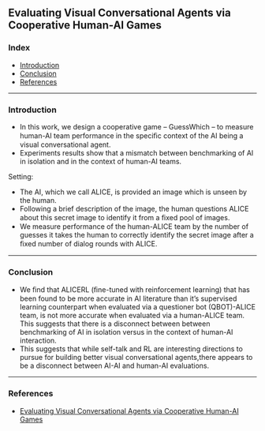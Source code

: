 ## Evaluating Visual Conversational Agents via Cooperative Human-AI Games

### Index
- [Introduction](*Introduction)
- [Conclusion](*Conclusion)
- [References](*References)
---
### Introduction
- In this work, we design a cooperative game – GuessWhich – to measure human-AI team performance in the speciﬁc context of the AI being a visual conversational agent. 
- Experiments results show that  a mismatch between benchmarking of AI in isolation and in the context of human-AI teams.

Setting:
- The AI, which we call ALICE, is provided an image which is unseen by the human. 
-  Following a brief description of the image, the human questions ALICE about this secret image to identify it from a ﬁxed pool of images.
-  We measure performance of the human-ALICE team by the number of guesses it takes the human to correctly identify the secret image after a ﬁxed number of dialog rounds with ALICE.

---
### Conclusion
- We ﬁnd that ALICERL (ﬁne-tuned with reinforcement learning) that has been found to be more accurate in AI literature than it’s supervised learning counterpart when evaluated via a questioner bot (QBOT)-ALICE team, is not more accurate when evaluated via a human-ALICE team. This suggests that there is a disconnect between between benchmarking of AI in isolation versus in the context of human-AI interaction.
- This suggests that while self-talk and RL are interesting directions to pursue for building better visual conversational agents,there appears to be a disconnect between AI-AI and human-AI evaluations. 
---
### References
- [Evaluating Visual Conversational Agents via Cooperative Human-AI Games](https://arxiv.org/pdf/1708.05122.pdf)
